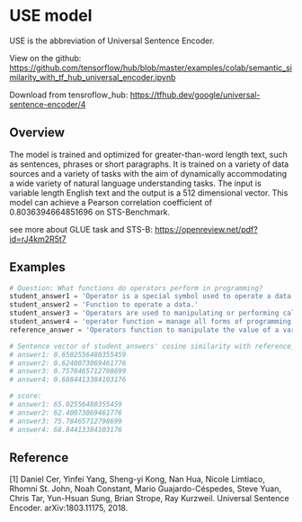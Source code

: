# USE model
USE is the abbreviation of Universal Sentence Encoder. 

View on the github: https://github.com/tensorflow/hub/blob/master/examples/colab/semantic_similarity_with_tf_hub_universal_encoder.ipynb

Download from tensroflow_hub: https://tfhub.dev/google/universal-sentence-encoder/4

## Overview
The model is trained and optimized for greater-than-word length text, such as sentences, phrases or short paragraphs. It is trained on a variety of data sources and a variety of tasks with the aim of dynamically accommodating a wide variety of natural language understanding tasks. The input is variable length English text and the output is a 512 dimensional vector. This model can achieve a Pearson correlation coefficient of 0.8036394664851696 on STS-Benchmark.

see more about GLUE task and STS-B: https://openreview.net/pdf?id=rJ4km2R5t7

## Examples
```python
# Question: What functions do operators perform in programming?
student_answer1 = 'Operator is a special symbol used to operate a data value.' 
student_answer2 = 'Function to operate a data.'
student_answer3 = 'Operators are used to manipulating or performing calculations on a variable value.'
student_answer4 = 'operator function = manage all forms of programming.'
reference_answer = 'Operators function to manipulate the value of a variable.'

# Sentence vector of student_answers' cosine similarity with reference_answer
# answer1: 0.6502556480355459
# answer2: 0.6240073069461776
# answer3: 0.7578465712798699
# answer4: 0.6884413384103176

# score:
# answer1: 65.02556480355459
# answer2: 62.40073069461776
# answer3: 75.78465712798699
# answer4: 68.84413384103176
```


## Reference
[1] Daniel Cer, Yinfei Yang, Sheng-yi Kong, Nan Hua, Nicole Limtiaco, Rhomni St. John, Noah Constant, Mario Guajardo-Céspedes, Steve Yuan, Chris Tar, Yun-Hsuan Sung, Brian Strope, Ray Kurzweil. Universal Sentence Encoder. arXiv:1803.11175, 2018.
